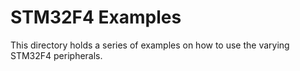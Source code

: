 # STM32F4 Examples
This directory holds a series of examples on how to use the varying STM32F4 peripherals.